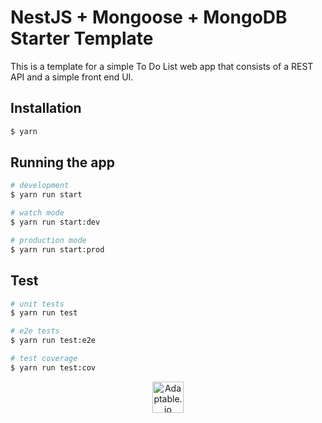 # NestJS + Mongoose + MongoDB Starter Template

This is a template for a simple To Do List web app that consists of a REST API and a simple front end UI.


## Installation

```bash
$ yarn
```

## Running the app

```bash
# development
$ yarn run start

# watch mode
$ yarn run start:dev

# production mode
$ yarn run start:prod
```

## Test

```bash
# unit tests
$ yarn run test

# e2e tests
$ yarn run test:e2e

# test coverage
$ yarn run test:cov
```

<p align="center"><a href="https://adaptable.io"><img src="https://adaptable.io/img/color lockup.svg" height="50px" alt="Adaptable.io" /></a></p>
